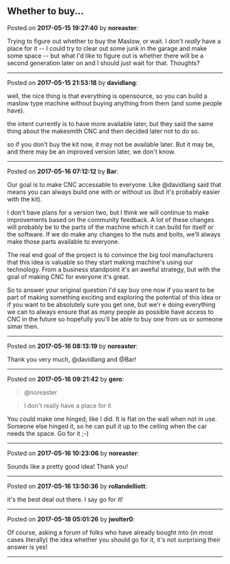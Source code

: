 ## Whether to buy...
Posted on **2017-05-15 19:27:40** by **noreaster**:

Trying to figure out whether to buy the Maslow, or wait. I don't _really_ have a place for it -- I could try to clear out some junk in the garage and make some space -- but what I'd like to figure out is whether there will be a second generation later on and I should just wait for that. Thoughts?

---

Posted on **2017-05-15 21:53:18** by **davidlang**:

well, the nice thing is that everything is opensource, so you can build a maslow type machine without buying anything from them (and some people have).



the intent currently is to have more available later, but they said the same thing about the makesmith CNC and then decided later not to do so.



so if you don't buy the kit now, it may not be available later. But it may be, and there may be an improved version later, we don't know.

---

Posted on **2017-05-16 07:12:12** by **Bar**:

Our goal is to make CNC accessable to everyone. Like @davidlang said that means you can always build one with or without us (but it's probably easier with the kit).



I don't have plans for a version two, but I think we will continue to make improvements based on the community feedback. A lot of these changes will probably be to the parts of the machine which it can build for itself or the software. If we do make any changes to the nuts and bolts, we'll always make those parts available to everyone.



The real end goal of the project is to convince the big tool manufacturers that this idea is valuable so they start making machine's using our technology. From a business standpoint it's an aweful strategy, but with the goal of making CNC for everyone it's great. 



So to answer your original question I'd say buy one now if you want to be part of making something exciting and exploring the potential of this idea or if you want to be absolutely sure you get one, but we'r e doing everything we can to always ensure that as many people as possible have access to CNC in the future so hopefully you'll be able to buy one from us or someone simar then.

---

Posted on **2017-05-16 08:13:19** by **noreaster**:

Thank you very much, @davidlang and @Bar!

---

Posted on **2017-05-16 09:21:42** by **gero**:

> @noreaster

>  I don't really have a place for it

You could make one hinged, like I did. It is flat on the wall when not in use. Someone else hinged it, so he can pull it up to the ceiling when the  car needs the space. Go for it ;-)

---

Posted on **2017-05-16 10:23:06** by **noreaster**:

Sounds like a pretty good idea! Thank you!

---

Posted on **2017-05-16 13:50:36** by **rollandelliott**:

it's the best deal out there. I say go for it!

---

Posted on **2017-05-18 05:01:26** by **jwolter0**:

Of course, asking a forum of folks who have already bought into (in most cases literally) the idea whether you should go for it, it's not surprising their answer is yes!

---

